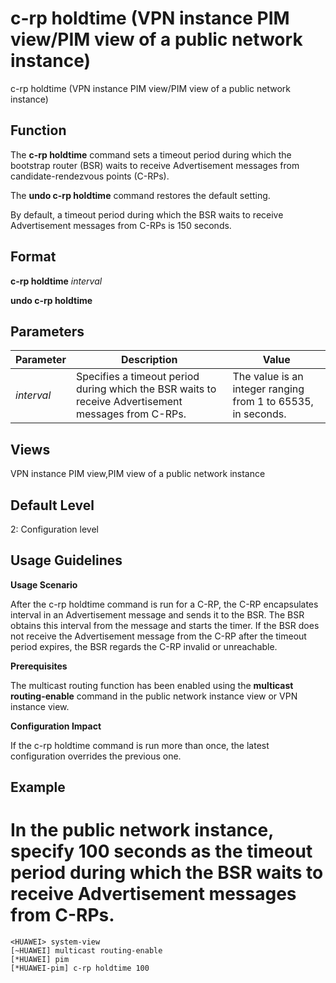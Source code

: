 c-rp holdtime (VPN instance PIM view/PIM view of a public network instance)
===========================================================================

c-rp holdtime (VPN instance PIM view/PIM view of a public network instance)

Function
--------



The **c-rp holdtime** command sets a timeout period during which the bootstrap router (BSR) waits to receive Advertisement messages from candidate-rendezvous points (C-RPs).

The **undo c-rp holdtime** command restores the default setting.



By default, a timeout period during which the BSR waits to receive Advertisement messages from C-RPs is 150 seconds.


Format
------

**c-rp holdtime** *interval*

**undo c-rp holdtime**


Parameters
----------

| Parameter | Description | Value |
| --- | --- | --- |
| *interval* | Specifies a timeout period during which the BSR waits to receive Advertisement messages from C-RPs. | The value is an integer ranging from 1 to 65535, in seconds. |



Views
-----

VPN instance PIM view,PIM view of a public network instance


Default Level
-------------

2: Configuration level


Usage Guidelines
----------------

**Usage Scenario**

After the c-rp holdtime command is run for a C-RP, the C-RP encapsulates interval in an Advertisement message and sends it to the BSR. The BSR obtains this interval from the message and starts the timer. If the BSR does not receive the Advertisement message from the C-RP after the timeout period expires, the BSR regards the C-RP invalid or unreachable.

**Prerequisites**

The multicast routing function has been enabled using the **multicast routing-enable** command in the public network instance view or VPN instance view.

**Configuration Impact**

If the c-rp holdtime command is run more than once, the latest configuration overrides the previous one.


Example
-------

# In the public network instance, specify 100 seconds as the timeout period during which the BSR waits to receive Advertisement messages from C-RPs.
```
<HUAWEI> system-view
[~HUAWEI] multicast routing-enable
[*HUAWEI] pim
[*HUAWEI-pim] c-rp holdtime 100

```